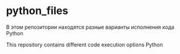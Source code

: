 # python_files
В этом репозитории находятся разные варианты исполнения кода Python

This repository contains different code execution options Python
